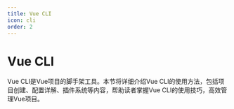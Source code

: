 ```yaml
---
title: Vue CLI
icon: cli
order: 2
---
```


# Vue CLI

Vue CLI是Vue项目的脚手架工具。本节将详细介绍Vue CLI的使用方法，包括项目创建、配置详解、插件系统等内容，帮助读者掌握Vue CLI的使用技巧，高效管理Vue项目。
